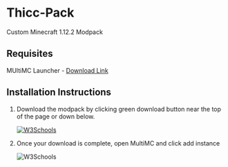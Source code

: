 # Thicc-Pack
Custom Minecraft 1.12.2 Modpack
## Requisites
MUltiMC Launcher - [Download Link](https://multimc.org/#Download)

## Installation Instructions
1. Download the modpack by clicking green download button near the top of the page or down below.
    <p><a href="https://github.com/PsychoEliteNZ/Thicc-Pack/archive/master.zip"><img border="0" alt="W3Schools" src="https://i.imgur.com/OWChfrV.png"></a></p>

2. Once your download is complete, open MultiMC and click add instance
    <p><img border="0" alt="W3Schools" src="https://i.imgur.com/BSbmFue.png"></p>

